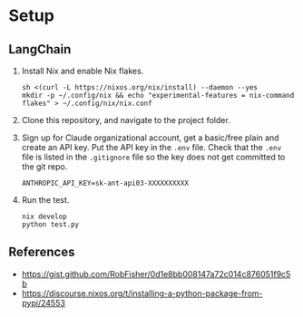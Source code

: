 # Setup

## LangChain

1. Install Nix and enable Nix flakes.
   ```
   sh <(curl -L https://nixos.org/nix/install) --daemon --yes
   mkdir -p ~/.config/nix && echo "experimental-features = nix-command flakes" > ~/.config/nix/nix.conf
   ```

2. Clone this repository, and navigate to the project folder.

3. Sign up for Claude organizational account, get a basic/free plain and create an API key. Put the API key in the `.env` file. Check that the `.env` file is listed in the `.gitignore` file so the key does not get committed to the git repo.

   ```
   ANTHROPIC_API_KEY=sk-ant-api03-XXXXXXXXXX
   ```

3. Run the test.

   ```
   nix develop
   python test.py
   ```

## References

* https://gist.github.com/RobFisher/0d1e8bb008147a72c014c876051f9c5b 
* https://discourse.nixos.org/t/installing-a-python-package-from-pypi/24553 


